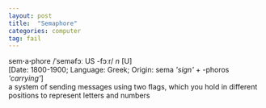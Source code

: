 ```yaml
---
layout: post
title:  "Semaphore"
categories: computer
tag: fail
---
```

<DIV style="MARGIN: 0px 0px 5px">sem<B>·</B>a<B>·</B>phore /ˈseməfɔː US -fɔːr/ <I>n</I> [U] <BR>[Date: 1800-1900; Language: Greek; Origin: sema <I>'sign'</I> + -phoros <I>'carrying'</I>]<BR>a system of sending messages using two flags, which you hold in different positions to represent letters and numbers</DIV>
